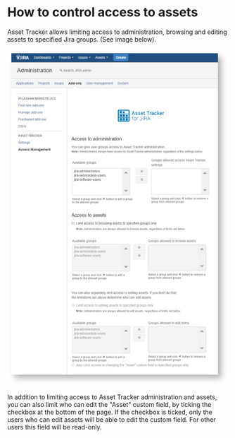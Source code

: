 # How to control access to assets

Asset Tracker allows limiting access to administration, browsing and editing assets to specified Jira groups. \(See image below\).

![](../.gitbook/assets/image%20%2828%29.png)



In addition to limiting access to Asset Tracker administration and assets, you can also limit who can edit the "Asset" custom field, by ticking the checkbox at the bottom of the page. If the checkbox is ticked, only the users who can edit assets will be able to edit the custom field. For other users this field will be read-only.  


